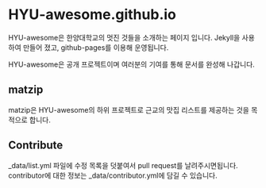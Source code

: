 # HYU-awesome.github.io

HYU-awesome은 한양대학교의 멋진 것들을 소개하는 페이지 입니다.
Jekyll을 사용하여 만들어 졌고, github-pages를 이용해 운영됩니다.

HYU-awesome은 공개 프로젝트이며 여러분의 기여를 통해 문서를 완성해 나갑니다.

## matzip

matzip은 HYU-awesome의 하위 프로젝트로 근교의 맛집 리스트를 제공하는 것을 목적으로 합니다.


## Contribute

_data/list.yml 파일에 수정 목록을 덧붙여서 pull request를 날려주시면됩니다.
contributor에 대한 정보는 _data/contributor.yml에 담길 수 있습니다.
